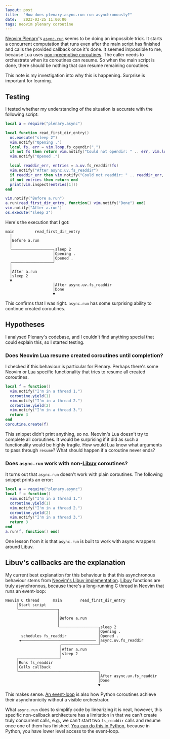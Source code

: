 ```yaml
---
layout: post
title:  "How does plenary.async.run run asynchronously?"
date:   2023-03-25 11:00:00
tags: neovim plenary coroutine
---
```


[Neovim Plenary](https://github.com/nvim-lua/plenary.nvim)'s [`async.run`](https://github.com/nvim-lua/plenary.nvim/blob/253d34830709d690f013daf2853a9d21ad7accab/lua/plenary/async/async.lua#L104) seems to be doing an impossible trick. It starts a concurrent computation that runs even after the main script has finished and calls the provided callback once it's done. It seemed impossible to me, because Lua uses [non-preemptive coroutines](https://www.lua.org/pil/9.4.html). The caller needs to orchestrate when its coroutines can resume. So when the main script is done, there should be nothing that can resume remaining coroutines.

This note is my investigation into why this is happening. Surprise is important for learning.

## Testing

I tested whether my understanding of the situation is accurate with the following script:

```lua
local a = require("plenary.async")

local function read_first_dir_entry()
  os.execute("sleep 2")
  vim.notify("Opening .")
  local fs, err = vim.loop.fs_opendir(".")
  if not fs then return vim.notify("Could not opendir: " .. err, vim.log.levels.ERROR) end
  vim.notify("Opened .")

  local readdir_err, entries = a.uv.fs_readdir(fs)
  vim.notify("After async.uv.fs_readdir")
  if readdir_err then vim.notify("Could not readdir: " .. readdir_err, vim.log.levels.ERROR) end
  if not entries then return end
  print(vim.inspect(entries[1]))
end

vim.notify("Before a.run")
a.run(read_first_dir_entry, function() vim.notify("Done") end)
vim.notify("After a.run")
os.execute("sleep 2")
```


Here's the execution that I got:

```
main         read_first_dir_entry
  │
  │Before a.run
  │
  └──────────────────┐sleep 2
                     │Opening .
                     │Opened .
  ┌──────────────────┘
  │
  │After a.run
  │sleep 2
  ▼
                     │After async.uv.fs_readdir
                     │Done
                     ▼
```

This confirms that I was right. `async.run` has some surprising ability to
continue created coroutines.

## Hypotheses
I analysed Plenary's codebase, and I couldn't find anything special that could explain this, so I started testing.

### Does Neovim Lua resume created coroutines until completion?
I checked if this behaviour is particular for Plenary. Perhaps there's some Neovim or Lua specific functionality that tries to resume all created coroutines.

```lua
local f = function()
  vim.notify("I'm in a thread 1.")
  coroutine.yield(1)
  vim.notify("I'm in a thread 2.")
  coroutine.yield(2)
  vim.notify("I'm in a thread 3.")
  return 3
end
coroutine.create(f)
```

This snippet didn't print anything, so no. Neovim's Lua doesn't try to complete all coroutines. It would be surprising if it did as such a functionality would be highly fragile. How would Lua know what arguments to pass through `resume`? What should happen if a coroutine never ends?

### Does `async.run` work with non-[Libuv](https://libuv.org/) coroutines?
It turns out that `async.run` doesn't work with plain coroutines. The following snippet prints an error:

```lua
local a = require("plenary.async")
local f = function()
  vim.notify("I'm in a thread 1.")
  coroutine.yield(1)
  vim.notify("I'm in a thread 2.")
  coroutine.yield(2)
  vim.notify("I'm in a thread 3.")
  return 3
end
a.run(f, function() end)
```

One lesson from it is that `async.run` is built to work with async wrappers around Libuv.

## Libuv's callbacks are the explanation
My current best explanation for this behaviour is that this asynchronous behaviour stems from [Neovim's Libuv implementation](https://neovim.io/doc/user/luvref.html). [Libuv][libuv] functions are truly asynchronous, because there's a long-running C thread in Neovim that runs an event-loop:

```
Neovim C thread      main        read_first_dir_entry
     │Start script
     └─────────────────┐
                       │
                       │Before a.run
                       │
                       └─────────────────┐sleep 2
                                         │Opening .
       schedules fs_readdir              │Opened .
      ◄───────────────────────────────── │async.uv.fs_readdir
                        ┌────────────────┘
                        │After a.run
                        │sleep 2
     ┌──────────────────┘
     │Runs fs_readdir
     │Calls callback
     └───────────────────────────────────┐
                                         │After async.uv.fs_readdir
                                         │Done
                                         ▼
```

This makes sense. [An event-loop](https://docs.python.org/3/library/asyncio-eventloop.html#asyncio-event-loop) is also how Python coroutines achieve their asynchronicity without a visible orchestrator.

What `async.run` does to simplify code by linearizing it is neat, however, this specific non-callback architecture has a limitation in that we can't create truly concurrent calls, e.g., we can't start two `fs_readdir` calls and resume once one of them has finished. [You can do this in Python](https://docs.python.org/3/library/asyncio-task.html#asyncio.wait), because in Python, you have lower level access to the event-loop.

[libuv]: https://libuv.org/
